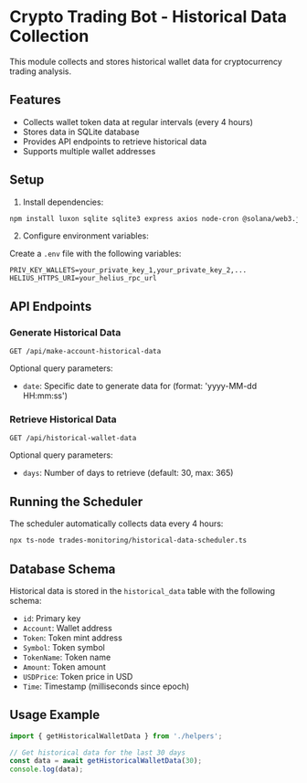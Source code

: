 # Crypto Trading Bot - Historical Data Collection

This module collects and stores historical wallet data for cryptocurrency trading analysis.

## Features

- Collects wallet token data at regular intervals (every 4 hours)
- Stores data in SQLite database
- Provides API endpoints to retrieve historical data
- Supports multiple wallet addresses

## Setup

1. Install dependencies:

```bash
npm install luxon sqlite sqlite3 express axios node-cron @solana/web3.js @project-serum/anchor bs58 @metaplex-foundation/js dotenv
```

2. Configure environment variables:

Create a `.env` file with the following variables:

```
PRIV_KEY_WALLETS=your_private_key_1,your_private_key_2,...
HELIUS_HTTPS_URI=your_helius_rpc_url
```

## API Endpoints

### Generate Historical Data

```
GET /api/make-account-historical-data
```

Optional query parameters:
- `date`: Specific date to generate data for (format: 'yyyy-MM-dd HH:mm:ss')

### Retrieve Historical Data

```
GET /api/historical-wallet-data
```

Optional query parameters:
- `days`: Number of days to retrieve (default: 30, max: 365)

## Running the Scheduler

The scheduler automatically collects data every 4 hours:

```bash
npx ts-node trades-monitoring/historical-data-scheduler.ts
```

## Database Schema

Historical data is stored in the `historical_data` table with the following schema:

- `id`: Primary key
- `Account`: Wallet address
- `Token`: Token mint address
- `Symbol`: Token symbol
- `TokenName`: Token name
- `Amount`: Token amount
- `USDPrice`: Token price in USD
- `Time`: Timestamp (milliseconds since epoch)

## Usage Example

```typescript
import { getHistoricalWalletData } from './helpers';

// Get historical data for the last 30 days
const data = await getHistoricalWalletData(30);
console.log(data);
``` 